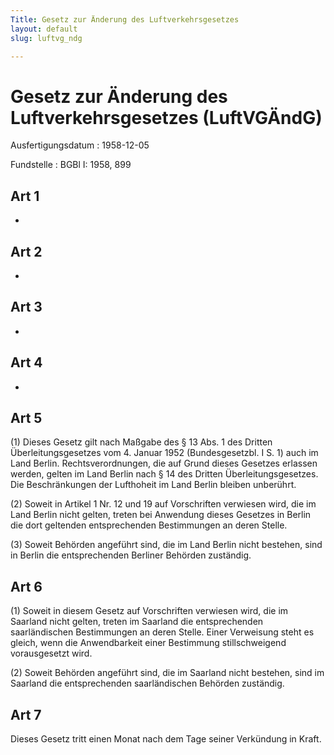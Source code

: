 ```yaml
---
Title: Gesetz zur Änderung des Luftverkehrsgesetzes
layout: default
slug: luftvg_ndg

---
```


# Gesetz zur Änderung des Luftverkehrsgesetzes (LuftVGÄndG)

Ausfertigungsdatum
:   1958-12-05

Fundstelle
:   BGBl I: 1958, 899



## Art 1

-


## Art 2

-


## Art 3

-


## Art 4

-


## Art 5

(1) Dieses Gesetz gilt nach Maßgabe des § 13 Abs. 1 des Dritten
Überleitungsgesetzes vom 4. Januar 1952 (Bundesgesetzbl. I S. 1) auch
im Land Berlin. Rechtsverordnungen, die auf Grund dieses Gesetzes
erlassen werden, gelten im Land Berlin nach § 14 des Dritten
Überleitungsgesetzes. Die Beschränkungen der Lufthoheit im Land Berlin
bleiben unberührt.

(2) Soweit in Artikel 1 Nr. 12 und 19 auf Vorschriften verwiesen wird,
die im Land Berlin nicht gelten, treten bei Anwendung dieses Gesetzes
in Berlin die dort geltenden entsprechenden Bestimmungen an deren
Stelle.

(3) Soweit Behörden angeführt sind, die im Land Berlin nicht bestehen,
sind in Berlin die entsprechenden Berliner Behörden zuständig.


## Art 6

(1) Soweit in diesem Gesetz auf Vorschriften verwiesen wird, die im
Saarland nicht gelten, treten im Saarland die entsprechenden
saarländischen Bestimmungen an deren Stelle. Einer Verweisung steht es
gleich, wenn die Anwendbarkeit einer Bestimmung stillschweigend
vorausgesetzt wird.

(2) Soweit Behörden angeführt sind, die im Saarland nicht bestehen,
sind im Saarland die entsprechenden saarländischen Behörden zuständig.


## Art 7

Dieses Gesetz tritt einen Monat nach dem Tage seiner Verkündung in
Kraft.

